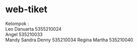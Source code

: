 # web-tiket
Kelompok :  
Leo Danuarta 5355210024  
Angel 535210033  
Mandy Sandra Denny 535210034
Regina Martha 535210040  
